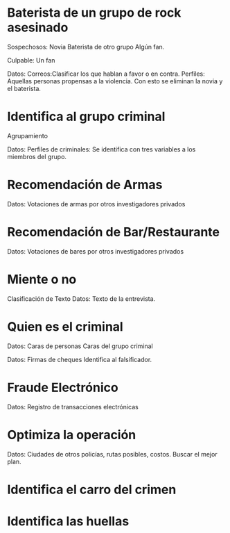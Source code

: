 
# Baterista de un grupo de rock asesinado
Sospechosos:
Novia
Baterista de otro grupo
Algún fan.

Culpable:
Un fan

Datos:
Correos:Clasificar los que hablan a favor o en contra.
Perfiles: Aquellas personas propensas a la violencia. Con esto se eliminan la novia y el baterista.


# Identifica al grupo criminal
Agrupamiento

Datos:
Perfiles de criminales:
Se identifica con tres variables a los miembros del grupo.


# Recomendación de Armas
Datos:
Votaciones de armas por otros investigadores privados

# Recomendación de Bar/Restaurante
Datos:
Votaciones de bares por otros investigadores privados

# Miente o no
Clasificación de Texto
Datos:
Texto de la entrevista.

# Quien es el criminal
Datos:
Caras de personas
Caras del grupo criminal

Datos:
Firmas de cheques
Identifica al falsificador.

# Fraude Electrónico
Datos:
Registro de transacciones electrónicas

# Optimiza la operación
Datos:
Ciudades de otros policías, rutas posibles, costos.
Buscar el mejor plan.

# Identifica el carro del crimen
# Identifica las huellas

 
